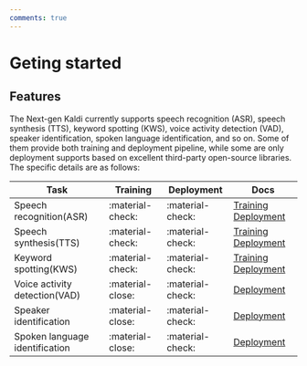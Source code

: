 ```yaml
---
comments: true
---
```


# Geting started

## Features

 The Next-gen Kaldi currently supports speech recognition (ASR), speech synthesis (TTS), keyword spotting (KWS), voice activity detection (VAD), speaker identification, spoken language identification, and so on. Some of them provide both training and deployment pipeline, while some are only deployment supports based on excellent third-party open-source libraries. The specific details are as follows:

|   Task   |   Training   |  Deployment   |  Docs   |
|----------|---------|---------|-------------|
| Speech recognition(ASR)  | :material-check: | :material-check: |  [Training](./icefall.md) [Deployment](./sherpa/index.md) |
| Speech synthesis(TTS)  | :material-check: | :material-check: |  [Training](./sherpa/index.md) [Deployment](./sherpa/onnx.md) |
| Keyword spotting(KWS)   | :material-check: | :material-check: |  [Training](./icefall.md) [Deployment](./sherpa/onnx.md)  |
| Voice activity detection(VAD) | :material-close: | :material-check: |  [Deployment](./sherpa/onnx.md) |
| Speaker identification | :material-close: | :material-check: |  [Deployment](./sherpa/onnx.md) |
| Spoken language identification | :material-close: | :material-check: |  [Deployment](./sherpa/onnx.md) | 

